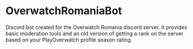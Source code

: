 # OverwatchRomaniaBot

Discord bot created for the Overwatch Romania discord server. It provides basic moderation tools and an old version of getting a rank on the server based on your PlayOverwatch profile season rating. 
